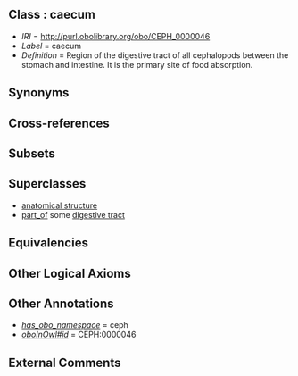 
## Class : caecum

 * *IRI* = http://purl.obolibrary.org/obo/CEPH_0000046
 * *Label* = caecum
 * *Definition* = Region of the digestive tract of all cephalopods between the stomach and intestine. It is the primary site of food absorption.

## Synonyms


## Cross-references


## Subsets


## Superclasses

 * [anatomical structure](../../UBERON/61/UBERON_0000061.md)
 * [part_of](../../BFO/50/BFO_0000050.md) some [digestive tract](../../UBERON/55/UBERON_0001555.md)

## Equivalencies


## Other Logical Axioms


## Other Annotations

 * *[has_obo_namespace](../../ce/oboInOwl#hasOBONamespace.md)* = ceph
 * *[oboInOwl#id](../../id/oboInOwl#id.md)* = CEPH:0000046

## External Comments

